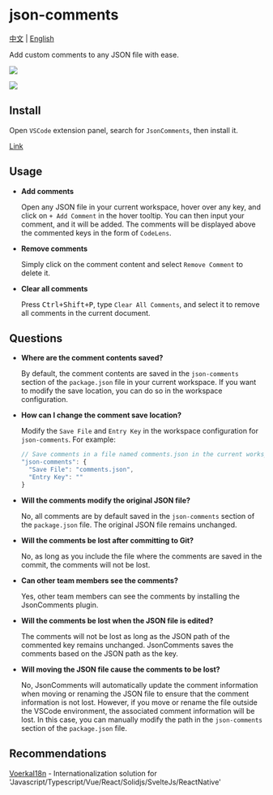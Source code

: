 # json-comments

[中文](./README_CN.md) | [English](./README.md) 

Add custom comments to any JSON file with ease.

![](./preview.gif)

![](./preview2.gif)

## Install

Open `VSCode` extension panel, search for `JsonComments`, then install it.

[Link](https://marketplace.visualstudio.com/items?itemName=wxzhang.json-comments&ssr=false#review-details)

## Usage

- **Add comments**

  Open any JSON file in your current workspace, hover over any key, and click on `+ Add Comment` in the hover tooltip. You can then input your comment, and it will be added. The comments will be displayed above the commented keys in the form of `CodeLens`.

- **Remove comments**

  Simply click on the comment content and select `Remove Comment` to delete it.

- **Clear all comments**

  Press <kbd>Ctrl+Shift+P</kbd>, type `Clear All Comments`, and select it to remove all comments in the current document.

## Questions

- **Where are the comment contents saved?**

  By default, the comment contents are saved in the `json-comments` section of the `package.json` file in your current workspace. If you want to modify the save location, you can do so in the workspace configuration.

- **How can I change the comment save location?**

  Modify the `Save File` and `Entry Key` in the workspace configuration for `json-comments`. For example:
 
  ```js
  // Save comments in a file named comments.json in the current workspace
  "json-comments": {    
    "Save File": "comments.json",    
    "Entry Key": ""
  }
  ```

- **Will the comments modify the original JSON file?**

  No, all comments are by default saved in the `json-comments` section of the `package.json` file. The original JSON file remains unchanged.

- **Will the comments be lost after committing to Git?**
  
  No, as long as you include the file where the comments are saved in the commit, the comments will not be lost.

- **Can other team members see the comments?**

  Yes, other team members can see the comments by installing the JsonComments plugin.

- **Will the comments be lost when the JSON file is edited?**

  The comments will not be lost as long as the JSON path of the commented key remains unchanged. JsonComments saves the comments based on the JSON path as the key.

- **Will moving the JSON file cause the comments to be lost?**

  No, JsonComments will automatically update the comment information when moving or renaming the JSON file to ensure that the comment information is not lost.
  However, if you move or rename the file outside the VSCode environment, the associated comment information will be lost. In this case, you can manually modify the path in the `json-comments` section of the `package.json` file.


## Recommendations

[VoerkaI18n](https://github.com/zhangfisher/voerka-i18n) - Internationalization solution for 'Javascript/Typescript/Vue/React/Solidjs/SvelteJs/ReactNative'






